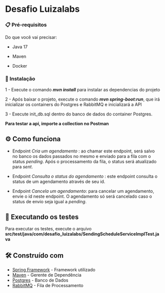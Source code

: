 # Desafio Luizalabs

### 📋 Pré-requisitos

Do que você vai precisar:

* Java 17

* Maven

* Docker


### 🔧 Instalação

1 - Execute o comando ***mvn install*** para instalar as dependencias do projeto

2 - Após baixar o projeto, execute o comando ***mvn spring-boot:run***, que irá inicializar os containers do Postgres e RabbitMQ e inicializará a API

3 - Execute init_db.sql dentro do banco de dados do container Postgres.

**Para testar a api, importe a collection no Postman**

## ⚙️ Como funciona

* Endpoint *Cria um agendamento* : ao chamar este endpoint, será salvo no banco os dados passados no mesmo e enviado para a fila com o status *pending*. Após o processamento da fila, o status será atualizado para *sent*.


* Endpoint *Consulta o status do agendamento* : este endpoint consulta o status de um agendamento através de seu id.


* Endpoint *Cancela um agendamento*: para cancelar um agendamento, envie o id neste endpoint. O agendamento só será cancelado caso o status de envio seja igual a *pending*.

## 🧪 Executando os testes

Para executar os testes, execute o arquivo **src/test/java/com/desafio_luizalabs/SendingScheduleServiceImplTest.java**

## 🛠️ Construído com

* [Spring Framework](https://spring.io/projects/spring-framework) - Framework utilizado
* [Maven](https://maven.apache.org/) - Gerente de Dependência
* [Postgres](https://www.postgresql.org/docs/) - Banco de Dados
* [RabbitMQ](https://www.rabbitmq.com/docs) - Fila de Processamento
